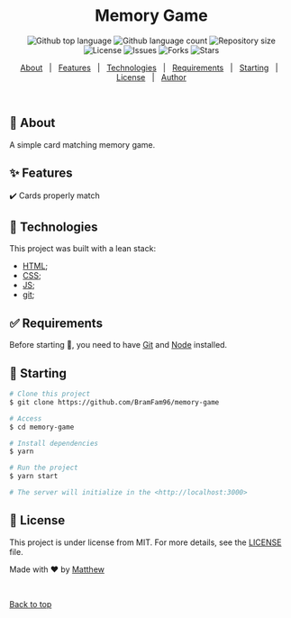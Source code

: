 <h1 align="center">Memory Game</h1>

<p align="center">
  <img alt="Github top language" src="https://img.shields.io/github/languages/top/BramFam96/memory-game?color=56BEB8">

  <img alt="Github language count" src="https://img.shields.io/github/languages/count/BramFam96/memory-game?color=56BEB8">

  <img alt="Repository size" src="https://img.shields.io/github/repo-size/BramFam96/memory-game?color=56BEB8">

  <img alt="License" src="https://img.shields.io/github/license/BramFam96/memory-game?color=56BEB8">

  <img alt="Issues" src="https://img.shields.io/github/issues/BramFam96/memory-game?color=56BEB8" />

  <img alt="Forks" src="https://img.shields.io/github/forks/BramFam96/memory-game?color=56BEB8" />

  <img alt="Stars" src="https://img.shields.io/github/stars/BramFam96/memory-game?color=56BEB8" />
</p>

<!-- Status -->

<!-- <h4 align="center">
	🚧  Memory Game 🚀 Under construction...  🚧
</h4>

<hr> -->

<p align="center">
  <a href="#dart-about">About</a> &#xa0; | &#xa0; 
  <a href="#sparkles-features">Features</a> &#xa0; | &#xa0;
  <a href="#rocket-technologies">Technologies</a> &#xa0; | &#xa0;
  <a href="#white_check_mark-requirements">Requirements</a> &#xa0; | &#xa0;
  <a href="#checkered_flag-starting">Starting</a> &#xa0; | &#xa0;
  <a href="#memo-license">License</a> &#xa0; | &#xa0;
  <a href="https://github.com/BramFam96" target="_blank">Author</a>
</p>

<br>

## :dart: About

A simple card matching memory game.

## :sparkles: Features

:heavy_check_mark: Cards properly match

## :rocket: Technologies

This project was built with a lean stack:

- [HTML](https://developer.mozilla.org/en-US/docs/Web/HTML);
- [CSS](https://developer.mozilla.org/en-US/docs/Web/CSS);
- [JS](https://developer.mozilla.org/en-US/docs/Web/JavaScript);
- [git](https://git-scm.com/docs/gittutorial);

## :white_check_mark: Requirements

Before starting :checkered_flag:, you need to have [Git](https://git-scm.com) and [Node](https://nodejs.org/en/) installed.

## :checkered_flag: Starting

```bash
# Clone this project
$ git clone https://github.com/BramFam96/memory-game

# Access
$ cd memory-game

# Install dependencies
$ yarn

# Run the project
$ yarn start

# The server will initialize in the <http://localhost:3000>
```

## :memo: License

This project is under license from MIT. For more details, see the [LICENSE](LICENSE.md) file.

Made with :heart: by <a href="https://github.com/BramFam96" target="_blank">Matthew</a>

&#xa0;

<a href="#top">Back to top</a>

